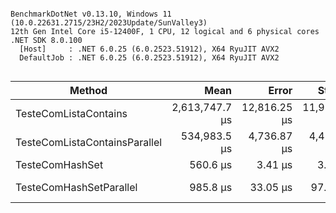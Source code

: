 ```

BenchmarkDotNet v0.13.10, Windows 11 (10.0.22631.2715/23H2/2023Update/SunValley3)
12th Gen Intel Core i5-12400F, 1 CPU, 12 logical and 6 physical cores
.NET SDK 8.0.100
  [Host]     : .NET 6.0.25 (6.0.2523.51912), X64 RyuJIT AVX2
  DefaultJob : .NET 6.0.25 (6.0.2523.51912), X64 RyuJIT AVX2


```
| Method                        | Mean           | Error        | StdDev       | Rank | Gen0    | Gen1   | Allocated |
|------------------------------ |---------------:|-------------:|-------------:|-----:|--------:|-------:|----------:|
| TesteComListaContains         | 2,613,747.7 μs | 12,816.25 μs | 11,988.32 μs |    4 |       - |      - |    5408 B |
| TesteComListaContainsParallel |   534,983.5 μs |  4,736.87 μs |  4,430.87 μs |    3 |       - |      - |    6160 B |
| TesteComHashSet               |       560.6 μs |      3.41 μs |      3.03 μs |    1 |       - |      - |       1 B |
| TesteComHashSetParallel       |       985.8 μs |     33.05 μs |     97.46 μs |    2 | 11.7188 | 0.9766 |  103629 B |

